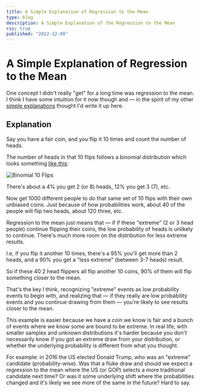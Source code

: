 ```yaml
---
title: A Simple Explanation of Regression to the Mean
type: blog
description: A Simple Explanation of the Regression to the Mean
rss: true
published: "2022-12-09"
---
```


# A Simple Explanation of Regression to the Mean

One concept I didn't really "get" for a long time was regression to the mean. I
think I have some intuition for it now though and — in the spirit of my other
[simple explanations](/monty-hall) thought I'd write it up here.

## Explanation
Say you have a fair coin, and you flip it 10 times and count the number of
heads.

The number of heads in that 10 flips follows a binomial distribution which
looks something [like this](https://www.wolframalpha.com/input/?i=binomial+distribution%2810%2C+0.5%29):

![Binomial 10 Flips](/images/binomial.png)

There's about a 4% you get 2 (or 8) heads, 12% you get 3 (7), etc.

Now get 1000 different people to do that same set of 10 flips with their own
unbiased coins. Just because of how probabilities work, about 40 of the people
will flip two heads, about 120 three, etc.

Regression to the mean just means that — if if these "extreme" (2 or 3 head
people) continue flipping their coins, the low probability of heads is unlikely
to continue. There's much more room on the distribution for less extreme
results.

I.e, if you flip it another 10 times, there's a 95% you'll get more than 2
heads, and a 90% you get a "less extreme" (between 3-7 heads) result.

So if these 40 2 head flippers all flip another 10 coins, 90% of them will flip
something closer to the mean.

That's the key I think, recognizing "extreme" events as low probability events
to begin with, and realizing that — if they really are low probability events
and you continue drawing from them — you're likely to see results closer to the
mean.

This example is easier because we have a coin we know is fair and a bunch of
events where we know some are bound to be extreme. In real life, with smaller
samples and unknown distributions it's harder because you don't necessarily
know if you got an extreme draw from your distribution, or whether the
underlying probability is different from what you thought.

For example: in 2016 the US elected Donald Trump, who was an "extreme"
candidate (probability-wise). Was that a fluke draw and should we expect a
regression to the mean where the US (or GOP) selects a more traditional
candidate next time? Or was it some underlying shift where the probabilities
changed and it's likely we see more of the same in the future? Hard to say.


